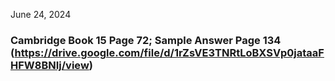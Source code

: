June 24, 2024
### Cambridge Book 15 Page 72; Sample Answer Page 134   (https://drive.google.com/file/d/1rZsVE3TNRtLoBXSVp0jataaFHFW8BNIj/view)
